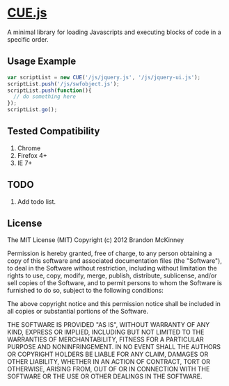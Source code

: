 [CUE.js](https://github.com/pagefold/CUE.js)
===========================================
A minimal library for loading Javascripts and executing blocks of code in a specific order.


Usage Example
-------------
```javascript
var scriptList = new CUE('/js/jquery.js', '/js/jquery-ui.js');
scriptList.push('/js/swfobject.js');
scriptList.push(function(){
  // do something here
});
scriptList.go();
```

Tested Compatibility
--------------------
1. Chrome
2. Firefox 4+
3. IE 7+


TODO
----
1. Add todo list.


License
-------
The MIT License (MIT)
Copyright (c) 2012 Brandon McKinney

Permission is hereby granted, free of charge, to any person obtaining a copy of this software and associated documentation files (the "Software"), to deal in the Software without restriction, including without limitation the rights to use, copy, modify, merge, publish, distribute, sublicense, and/or sell copies of the Software, and to permit persons to whom the Software is furnished to do so, subject to the following conditions:

The above copyright notice and this permission notice shall be included in all copies or substantial portions of the Software.

THE SOFTWARE IS PROVIDED "AS IS", WITHOUT WARRANTY OF ANY KIND, EXPRESS OR IMPLIED, INCLUDING BUT NOT LIMITED TO THE WARRANTIES OF MERCHANTABILITY, FITNESS FOR A PARTICULAR PURPOSE AND NONINFRINGEMENT. IN NO EVENT SHALL THE AUTHORS OR COPYRIGHT HOLDERS BE LIABLE FOR ANY CLAIM, DAMAGES OR OTHER LIABILITY, WHETHER IN AN ACTION OF CONTRACT, TORT OR OTHERWISE, ARISING FROM, OUT OF OR IN CONNECTION WITH THE SOFTWARE OR THE USE OR OTHER DEALINGS IN THE SOFTWARE.
